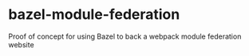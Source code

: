 # bazel-module-federation
Proof of concept for using Bazel to back a webpack module federation website 
